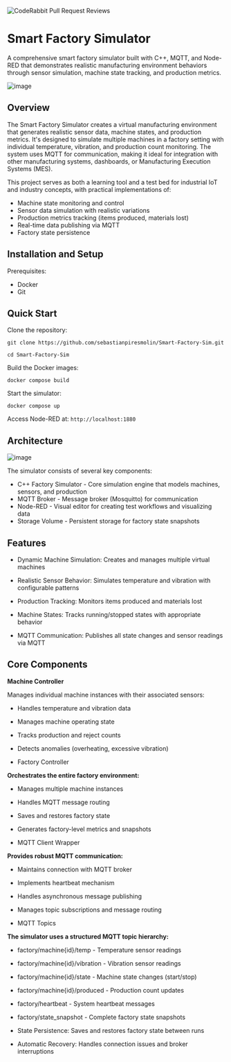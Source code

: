 ![CodeRabbit Pull Request Reviews](https://img.shields.io/coderabbit/prs/github/sebastianpiresmolin/Smart-Factory-Sim?utm_source=oss&utm_medium=github&utm_campaign=sebastianpiresmolin%2FSmart-Factory-Sim&labelColor=171717&color=FF570A&link=https%3A%2F%2Fcoderabbit.ai&label=CodeRabbit+Reviews)
# Smart Factory Simulator
A comprehensive smart factory simulator built with C++, MQTT, and Node-RED that demonstrates realistic manufacturing environment behaviors through sensor simulation, machine state tracking, and production metrics.


![image](https://github.com/user-attachments/assets/9c9f715c-992b-4750-93cb-465e1ad2b814)

## Overview
The Smart Factory Simulator creates a virtual manufacturing environment that generates realistic sensor data, machine states, and production metrics. It's designed to simulate multiple machines in a factory setting with individual temperature, vibration, and production count monitoring. The system uses MQTT for communication, making it ideal for integration with other manufacturing systems, dashboards, or Manufacturing Execution Systems (MES).

This project serves as both a learning tool and a test bed for industrial IoT and industry concepts, with practical implementations of:

- Machine state monitoring and control
- Sensor data simulation with realistic variations
- Production metrics tracking (items produced, materials lost)
- Real-time data publishing via MQTT
- Factory state persistence

## Installation and Setup

Prerequisites:
- Docker
- Git

## Quick Start

Clone the repository:

`git clone https://github.com/sebastianpiresmolin/Smart-Factory-Sim.git`

`cd Smart-Factory-Sim`

Build the Docker images:

`docker compose build`

Start the simulator:

`docker compose up`

Access Node-RED at: `http://localhost:1880`

## Architecture


![image](https://github.com/user-attachments/assets/6b09d7d4-e481-42b1-bae4-eba17f3944f0)


The simulator consists of several key components:

- C++ Factory Simulator - Core simulation engine that models machines, sensors, and production
- MQTT Broker - Message broker (Mosquitto) for communication
- Node-RED - Visual editor for creating test workflows and visualizing data
- Storage Volume - Persistent storage for factory state snapshots


## Features


- Dynamic Machine Simulation: Creates and manages multiple virtual machines
  
- Realistic Sensor Behavior: Simulates temperature and vibration with configurable patterns
  
- Production Tracking: Monitors items produced and materials lost

- Machine States: Tracks running/stopped states with appropriate behavior

- MQTT Communication: Publishes all state changes and sensor readings via MQTT


## Core Components

**Machine Controller**

Manages individual machine instances with their associated sensors:

- Handles temperature and vibration data

- Manages machine operating state

- Tracks production and reject counts

- Detects anomalies (overheating, excessive vibration)

- Factory Controller

**Orchestrates the entire factory environment:**

- Manages multiple machine instances

- Handles MQTT message routing

- Saves and restores factory state

- Generates factory-level metrics and snapshots

- MQTT Client Wrapper

**Provides robust MQTT communication:**

- Maintains connection with MQTT broker

- Implements heartbeat mechanism

- Handles asynchronous message publishing

- Manages topic subscriptions and message routing

- MQTT Topics

**The simulator uses a structured MQTT topic hierarchy:**

- factory/machine{id}/temp - Temperature sensor readings

- factory/machine{id}/vibration - Vibration sensor readings

- factory/machine{id}/state - Machine state changes (start/stop)

- factory/machine{id}/produced - Production count updates

- factory/heartbeat - System heartbeat messages

- factory/state_snapshot - Complete factory state snapshots

- State Persistence: Saves and restores factory state between runs

- Automatic Recovery: Handles connection issues and broker interruptions
